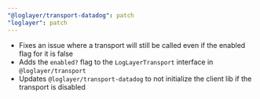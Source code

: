 ```yaml
---
"@loglayer/transport-datadog": patch
"loglayer": patch
---
```


- Fixes an issue where a transport will still be called even if the enabled flag for it is false
- Adds the `enabled?` flag to the `LogLayerTransport` interface in `@loglayer/transport`
- Updates `@loglayer/transport-datadog` to not initialize the client lib if the transport is disabled
